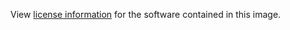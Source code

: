 View [license information](https://github.com/elastic/logstash/blob/master/LICENSE) for the software contained in this image.
